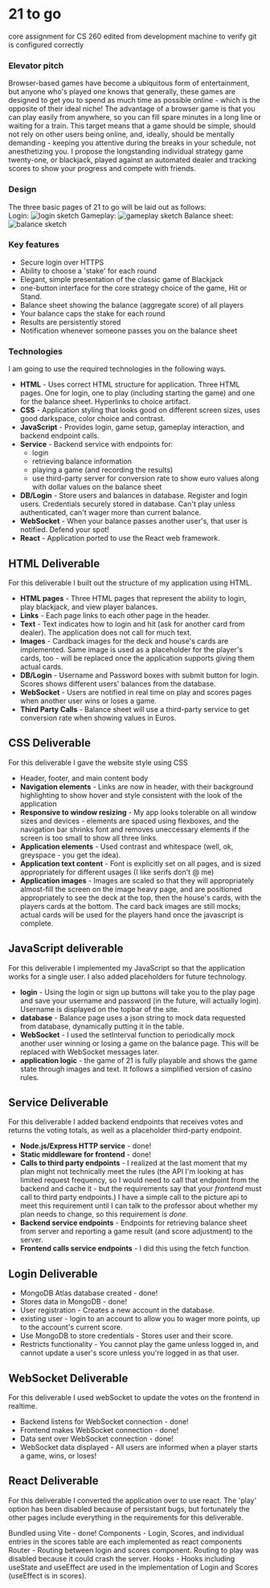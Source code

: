 # 21 to go
core assignment for CS 260 
edited from development machine to verify git is configured correctly

### Elevator pitch

Browser-based games have become a ubiquitous form of entertainment, but anyone who's played one knows that generally, these games are designed to get you to spend as much time as possible online - which is the opposite of their ideal niche! The advantage of a browser game is that you can play easily from anywhere, so you can fill spare minutes in a long line or waiting for a train. This target means that a game should be simple, should not rely on other users being online, and, ideally, should be mentally demanding - keeping you attentive during the breaks in your schedule, not anesthetizing you. I propose the longstanding individual strategy game twenty-one, or blackjack, played against an automated dealer and tracking scores to show your progress and compete with friends. 

### Design
The three basic pages of 21 to go will be laid out as follows:\
Login:
![login sketch](21togo_login_sketch.jpg)
Gameplay:
![gameplay sketch](21togo_play_sketch.jpg)
Balance sheet:
![balance sketch](21togo_balance_sketch.jpg)

### Key features

- Secure login over HTTPS
- Ability to choose a 'stake' for each round
- Elegant, simple presentation of the classic game of Blackjack
- one-button interface for the core strategy choice of the game, Hit or Stand.
- Balance sheet showing the balance (aggregate score) of all players
- Your balance caps the stake for each round
- Results are persistently stored
- Notification whenever someone passes you on the balance sheet
  
### Technologies

I am going to use the required technologies in the following ways.

- **HTML** - Uses correct HTML structure for application. Three HTML pages. One for login, one to play (including starting the game) and one for the balance sheet. Hyperlinks to choice artifact.
- **CSS** - Application styling that looks good on different screen sizes, uses good darkspace, color choice and contrast.
- **JavaScript** - Provides login, game setup, gameplay interaction, and backend endpoint calls.
- **Service** - Backend service with endpoints for:
  - login
  - retrieving balance information
  - playing a game (and recording the results)
  - use third-party server for conversion rate to show euro values along with dollar values on the balance sheet
- **DB/Login** - Store users and balances in database. Register and login users. Credentials securely stored in database. Can't play unless authenticated, can't wager more than current balance.
- **WebSocket** - When your balance passes another user's, that user is notified. Defend your spot!
- **React** - Application ported to use the React web framework.

## HTML Deliverable
For this deliverable I built out the structure of my application using HTML.

- **HTML pages** - Three HTML pages that represent the ability to login, play blackjack, and view player balances.
- **Links** - Each page links to each other page in the header. 
- **Text** - Text indicates how to login and hit (ask for another card from dealer). The application does not call for much text.
- **Images** - Cardback images for the deck and house's cards are implemented. Same image is used as a placeholder for the player's cards, too - will be replaced once the application supports giving them actual cards.
- **DB/Login** - Username and Password boxes with submit button for login. Scores shows different users' balances from the database.
- **WebSocket** - Users are notified in real time on play and scores pages when another user wins or loses a game. 
- **Third Party Calls** - Balance sheet will use a third-party service to get conversion rate when showing values in Euros.

## CSS Deliverable
For this deliverable I gave the website style using CSS

- Header, footer, and main content body
- **Navigation elements** - Links are now in header, with their background highlighting to show hover and style consistent with the look of the application
- **Responsive to window resizing** - My app looks tolerable on all window sizes and devices - elements are spaced using flexboxes, and the navigation bar shrinks font and removes uneccessary elements if the screen is too small to show all three links.
- **Application elements** - Used contrast and whitespace (well, ok, greyspace - you get the idea).
- **Application text content** - Font is explicitly set on all pages, and is sized appropriately for different usages (I like serifs don't @ me)
- **Application images** - Images are scaled so that they will appropriately almost-fill the screen on the image heavy page, and are positioned appropriately to see the deck at the top, then the house's cards, with the players cards at the bottom. The card back images are still mocks; actual cards will be used for the players hand once the javascript is complete.

## JavaScript deliverable

For this deliverable I implemented my JavaScript so that the application works for a single user. I also added placeholders for future technology.

- **login** - Using the login or sign up buttons will take you to the play page and save your username and password (in the future, will actually login). Username is displayed on the topbar of the site. 
- **database** - Balance page uses a json string to mock data requested from database, dynamically putting it in the table. 
- **WebSocket** - I used the setInterval function to periodically mock another user winning or losing a game on the balance page. This will be replaced with WebSocket messages later.
- **application logic** - the game of 21 is fully playable and shows the game state through images and text. It follows a simplified version of casino rules.  

## Service Deliverable
For this deliverable I added backend endpoints that receives votes and returns the voting totals, as well as a placeholder third-party endpoint.

- **Node.js/Express HTTP service** - done!
- **Static middleware for frontend** - done!
- **Calls to third party endpoints** - I realized at the last moment that my plan might not technically meet the rules (the API I'm looking at has limited request frequency, so I would need to call that endpoint from the backend and cache it - but the requirements say that your _frontend_ must call to third party endpoints.) I have a simple call to the picture api to meet this requirement until I can talk to the professor about whether my plan needs to change, so this requirement is _done._
- **Backend service endpoints** - Endpoints for retrieving balance sheet from server and reporting a game result (and score adjustment) to the server. 
- **Frontend calls service endpoints** - I did this using the fetch function.

## Login Deliverable

- MongoDB Atlas database created - done!
- Stores data in MongoDB - done!
- User registration - Creates a new account in the database.
- existing user - login to an account to allow you to wager more points, up to the account's current score.
- Use MongoDB to store credentials - Stores user and their score.
- Restricts functionality - You cannot play the game unless logged in, and cannot update a user's score unless you're logged in as that user.

## WebSocket Deliverable

For this deliverable I used webSocket to update the votes on the frontend in realtime.

- Backend listens for WebSocket connection - done!
- Frontend makes WebSocket connection - done!
- Data sent over WebSocket connection - done!
- WebSocket data displayed - All users are informed when a player starts a game, wins, or loses!

## React Deliverable
For this deliverable I converted the application over to use react. The 'play' option has been disabled because of persistant bugs, but fortunately the other pages include everything in the requirements for this deliverable.

 Bundled using Vite - done!
 Components - Login, Scores, and individual entries in the scores table are each implemented as react components
 Router - Routing between login and scores component. Routing to play was disabled because it could crash the server. 
 Hooks - Hooks including useState and useEffect are used in the implementation of Login and Scores (useEffect is in scores). 


